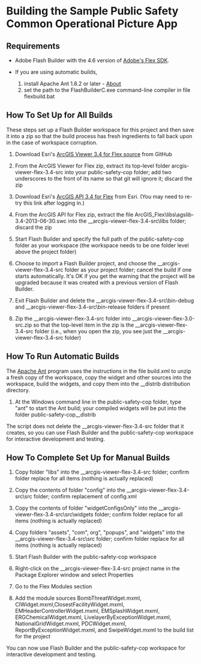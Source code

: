 ﻿# Building the Sample Public Safety Common Operational Picture App

## Requirements

* Adobe Flash Builder with the 4.6 version of
[Adobe's Flex SDK](http://www.adobe.com/devnet/flex/flex-sdk-download.html).

* If you are using automatic builds,
    1. install Apache Ant 1.8.2 or later - [About](http://ant.apache.org/)
    2. set the path to the FlashBuilderC.exe command-line compiler in file flexbuild.bat

## How To Set Up for All Builds

These steps set up a Flash Builder workspace for this project and then save it into a zip so that the
build process has fresh ingredients to fall back upon in the case of workspace corruption.

1. Download Esri's
[ArcGIS Viewer 3.4 for Flex source](https://github.com/Esri/arcgis-viewer-flex/archive/3.4-src.zip)
from GitHub

2. From the ArcGIS Viewer for Flex zip, extract its top-level folder arcgis-viewer-flex-3.4-src
into your public-safety-cop folder; add two underscores to the front of its name so that git will ignore it;
discard the zip

3. Download Esri's
[ArcGIS API 3.4 for Flex](https://developers.arcgis.com/en/flex/)
from Esri. (You may need to re-try this link after logging in.)

4. From the ArcGIS API for Flex zip, extract the file ArcGIS_Flex\libs\agslib-3.4-2013-06-30.swc
into the __arcgis-viewer-flex-3.4-src\libs folder; discard the zip

5. Start Flash Builder and specify the full path of the public-safety-cop folder as your workspace
(the workspace needs to be one folder level above the project folder)

6. Choose to import a Flash Builder project, and choose the __arcgis-viewer-flex-3.4-src folder as your project
folder; cancel the build if one starts automatically. It's OK if you get the warning that the project will be
upgraded because it was created with a previous version of Flash Builder.

7. Exit Flash Builder and delete the __arcgis-viewer-flex-3.4-src\bin-debug and
__arcgis-viewer-flex-3.4-src\bin-release folders if present

8. Zip the __arcgis-viewer-flex-3.4-src folder into __arcgis-viewer-flex-3.0-src.zip
so that the top-level item in the zip is the __arcgis-viewer-flex-3.4-src folder (i.e.,
when you open the zip, you see just the __arcgis-viewer-flex-3.4-src folder)

## How To Run Automatic Builds

The [Apache Ant](http://ant.apache.org/bindownload.cgi)
program uses the instructions in the file build.xml to unzip a fresh copy of the workspace,
copy the widget and other sources into the workspace, build the widgets, and copy them into the
__distrib distribution directory.

1. At the Windows command line in the public-safety-cop folder, type "ant" to start the Ant build; your
compiled widgets will be put into the folder public-safety-cop\__distrib

The script does not delete the __arcgis-viewer-flex-3.4-src folder that it creates, so
you can use Flash Builder and the public-safety-cop workspace for interactive development and testing.

## How To Complete Set Up for Manual Builds

1. Copy folder "libs"
into the __arcgis-viewer-flex-3.4-src folder;
confirm folder replace for all items (nothing is actually replaced)

2. Copy the contents of folder "config"
into the __arcgis-viewer-flex-3.4-src\src folder;
confirm replacement of config.xml

3. Copy the contents of folder "widgetConfigsOnly"
into the __arcgis-viewer-flex-3.4-src\src\widgets folder;
confirm folder replace for all items (nothing is actually replaced)

4. Copy folders "assets", "com", org", "popups", and "widgets"
into the __arcgis-viewer-flex-3.4-src\src folder;
confirm folder replace for all items (nothing is actually replaced)

5. Start Flash Builder with the public-safety-cop workspace

6. Right-click on the __arcgis-viewer-flex-3.4-src project name in the Package Explorer window and
select Properties

7. Go to the Flex Modules section

8. Add the module sources
BombThreatWidget.mxml, CIWidget.mxml,ClosestFacilityWidget.mxml,
EMHeaderControllerWidget.mxml, EMSplashWidget.mxml, ERGChemicalWidget.mxml,
LivelayerByExceptionWidget.mxml, NationalGridWidget.mxml, PDCWidget.mxml,
ReportByExceptionWidget.mxml, and SwipeWidget.mxml
to the build list for the project

You can now use Flash Builder and the public-safety-cop workspace for interactive development and testing.
